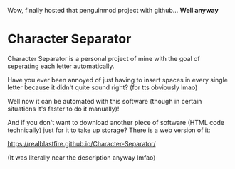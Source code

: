 Wow, finally hosted that penguinmod project with github... **Well anyway**

# Character Separator
Character Separator is a personal project of mine with the goal of seperating each letter automatically.

Have you ever been annoyed of just having to insert spaces in every single letter because it didn't quite sound right? (for tts obviously lmao)

Well now it can be automated with this software (though in certain situations it's faster to do it manually)!

And if you don't want to download another piece of software (HTML code technically) just for it to take up storage? There is a web version of it:

https://realblastfire.github.io/Character-Separator/

(It was literally near the description anyway lmfao)
